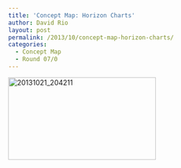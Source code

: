 ```yaml
---
title: 'Concept Map: Horizon Charts'
author: David Rio
layout: post
permalink: /2013/10/concept-map-horizon-charts/
categories:
  - Concept Map
  - Round 07/0
---
```

[<img class="alignnone size-medium wp-image-4878" alt="20131021_204211" src="http://teaching.software-carpentry.org/wp-content/uploads/2013/10/20131021_204211-300x168.jpg" width="300" height="168" />][1]

 [1]: http://teaching.software-carpentry.org/wp-content/uploads/2013/10/20131021_204211.jpg